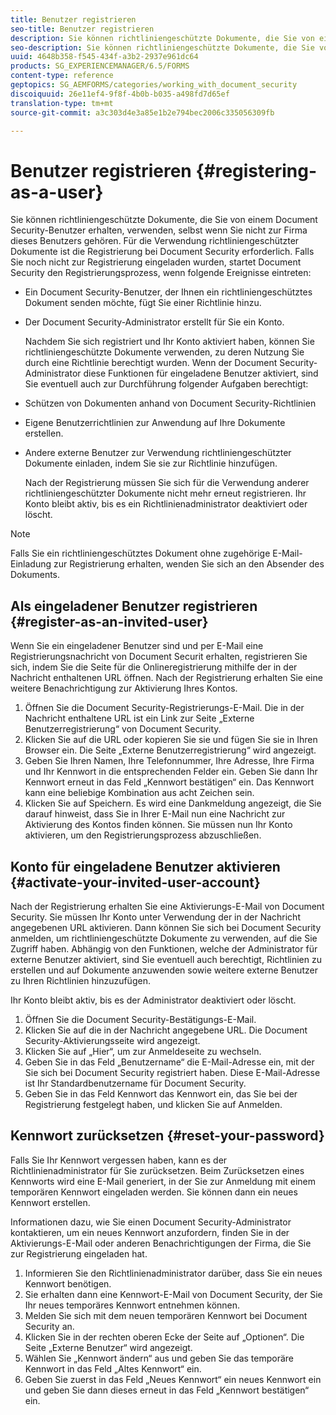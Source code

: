 ```yaml
---
title: Benutzer registrieren
seo-title: Benutzer registrieren
description: Sie können richtliniengeschützte Dokumente, die Sie von einem Document Security-Benutzer erhalten, verwenden, selbst wenn Sie nicht zur Firma dieses Benutzers gehören.
seo-description: Sie können richtliniengeschützte Dokumente, die Sie von einem Document Security-Benutzer erhalten, verwenden, selbst wenn Sie nicht zur Firma dieses Benutzers gehören.
uuid: 4648b358-f545-434f-a3b2-2937e961dc64
products: SG_EXPERIENCEMANAGER/6.5/FORMS
content-type: reference
geptopics: SG_AEMFORMS/categories/working_with_document_security
discoiquuid: 26e11ef4-9f8f-4b0b-b035-a498fd7d65ef
translation-type: tm+mt
source-git-commit: a3c303d4e3a85e1b2e794bec2006c335056309fb

---
```



# Benutzer registrieren {#registering-as-a-user}

Sie können richtliniengeschützte Dokumente, die Sie von einem Document Security-Benutzer erhalten, verwenden, selbst wenn Sie nicht zur Firma dieses Benutzers gehören. Für die Verwendung richtliniengeschützter Dokumente ist die Registrierung bei Document Security erforderlich. Falls Sie noch nicht zur Registrierung eingeladen wurden, startet Document Security den Registrierungsprozess, wenn folgende Ereignisse eintreten:

* Ein Document Security-Benutzer, der Ihnen ein richtliniengeschütztes Dokument senden möchte, fügt Sie einer Richtlinie hinzu.
* Der Document Security-Administrator erstellt für Sie ein Konto.

   Nachdem Sie sich registriert und Ihr Konto aktiviert haben, können Sie richtliniengeschützte Dokumente verwenden, zu deren Nutzung Sie durch eine Richtlinie berechtigt wurden. Wenn der Document Security-Administrator diese Funktionen für eingeladene Benutzer aktiviert, sind Sie eventuell auch zur Durchführung folgender Aufgaben berechtigt:

* Schützen von Dokumenten anhand von Document Security-Richtlinien
* Eigene Benutzerrichtlinien zur Anwendung auf Ihre Dokumente erstellen.
* Andere externe Benutzer zur Verwendung richtliniengeschützter Dokumente einladen, indem Sie sie zur Richtlinie hinzufügen.

   Nach der Registrierung müssen Sie sich für die Verwendung anderer richtliniengeschützter Dokumente nicht mehr erneut registrieren. Ihr Konto bleibt aktiv, bis es ein Richtlinienadministrator deaktiviert oder löscht.

>[!NOTE]
>
>Falls Sie ein richtliniengeschütztes Dokument ohne zugehörige E-Mail-Einladung zur Registrierung erhalten, wenden Sie sich an den Absender des Dokuments.

## Als eingeladener Benutzer registrieren {#register-as-an-invited-user}

Wenn Sie ein eingeladener Benutzer sind und per E-Mail eine Registrierungsnachricht von Document Securit erhalten, registrieren Sie sich, indem Sie die Seite für die Onlineregistrierung mithilfe der in der Nachricht enthaltenen URL öffnen. Nach der Registrierung erhalten Sie eine weitere Benachrichtigung zur Aktivierung Ihres Kontos.

1. Öffnen Sie die Document Security-Registrierungs-E-Mail. Die in der Nachricht enthaltene URL ist ein Link zur Seite „Externe Benutzerregistrierung“ von Document Security.
1. Klicken Sie auf die URL oder kopieren Sie sie und fügen Sie sie in Ihren Browser ein. Die Seite „Externe Benutzerregistrierung“ wird angezeigt.
1. Geben Sie Ihren Namen, Ihre Telefonnummer, Ihre Adresse, Ihre Firma und Ihr Kennwort in die entsprechenden Felder ein. Geben Sie dann Ihr Kennwort erneut in das Feld „Kennwort bestätigen“ ein. Das Kennwort kann eine beliebige Kombination aus acht Zeichen sein.
1. Klicken Sie auf Speichern. Es wird eine Dankmeldung angezeigt, die Sie darauf hinweist, dass Sie in Ihrer E-Mail nun eine Nachricht zur Aktivierung des Kontos finden können. Sie müssen nun Ihr Konto aktivieren, um den Registrierungsprozess abzuschließen.

## Konto für eingeladene Benutzer aktivieren {#activate-your-invited-user-account}

Nach der Registrierung erhalten Sie eine Aktivierungs-E-Mail von Document Security. Sie müssen Ihr Konto unter Verwendung der in der Nachricht angegebenen URL aktivieren. Dann können Sie sich bei Document Security anmelden, um richtliniengeschützte Dokumente zu verwenden, auf die Sie Zugriff haben. Abhängig von den Funktionen, welche der Administrator für externe Benutzer aktiviert, sind Sie eventuell auch berechtigt, Richtlinien zu erstellen und auf Dokumente anzuwenden sowie weitere externe Benutzer zu Ihren Richtlinien hinzuzufügen.

Ihr Konto bleibt aktiv, bis es der Administrator deaktiviert oder löscht.

1. Öffnen Sie die Document Security-Bestätigungs-E-Mail.
1. Klicken Sie auf die in der Nachricht angegebene URL. Die Document Security-Aktivierungsseite wird angezeigt.
1. Klicken Sie auf „Hier“, um zur Anmeldeseite zu wechseln.
1. Geben Sie in das Feld „Benutzername“ die E-Mail-Adresse ein, mit der Sie sich bei Document Security registriert haben. Diese E-Mail-Adresse ist Ihr Standardbenutzername für Document Security.
1. Geben Sie in das Feld Kennwort das Kennwort ein, das Sie bei der Registrierung festgelegt haben, und klicken Sie auf Anmelden.

## Kennwort zurücksetzen {#reset-your-password}

Falls Sie Ihr Kennwort vergessen haben, kann es der Richtlinienadministrator für Sie zurücksetzen. Beim Zurücksetzen eines Kennworts wird eine E-Mail generiert, in der Sie zur Anmeldung mit einem temporären Kennwort eingeladen werden. Sie können dann ein neues Kennwort erstellen.

Informationen dazu, wie Sie einen Document Security-Administrator kontaktieren, um ein neues Kennwort anzufordern, finden Sie in der Aktivierungs-E-Mail oder anderen Benachrichtigungen der Firma, die Sie zur Registrierung eingeladen hat.

1. Informieren Sie den Richtlinienadministrator darüber, dass Sie ein neues Kennwort benötigen.
1. Sie erhalten dann eine Kennwort-E-Mail von Document Security, der Sie Ihr neues temporäres Kennwort entnehmen können.
1. Melden Sie sich mit dem neuen temporären Kennwort bei Document Security an.
1. Klicken Sie in der rechten oberen Ecke der Seite auf „Optionen“. Die Seite „Externe Benutzer“ wird angezeigt.
1. Wählen Sie „Kennwort ändern“ aus und geben Sie das temporäre Kennwort in das Feld „Altes Kennwort“ ein.
1. Geben Sie zuerst in das Feld „Neues Kennwort“ ein neues Kennwort ein und geben Sie dann dieses erneut in das Feld „Kennwort bestätigen“ ein.

